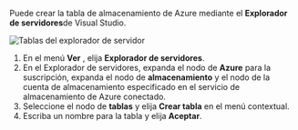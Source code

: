 Puede crear la tabla de almacenamiento de Azure mediante el **Explorador de servidores**de Visual Studio.

![Tablas del explorador de servidor][Image1]

1. En el menú **Ver** , elija **Explorador de servidores**.
2. En el Explorador de servidores, expanda el nodo de **Azure** para la suscripción, expanda el nodo de **almacenamiento** y el nodo de la cuenta de almacenamiento especificado en el servicio de almacenamiento de Azure conectado.
3. Seleccione el nodo de **tablas** y elija **Crear tabla** en el menú contextual.
4. Escriba un nombre para la tabla y elija **Aceptar**.   




[Image1]: ./media/vs-storage-getting-started-tables-include/vs-storage-create-tables-in-Server-Explorer.png